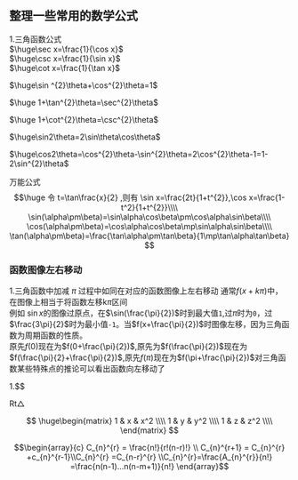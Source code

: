 ## 整理一些常用的数学公式

1.三角函数公式  
$\huge\sec x=\frac{1}{\cos x}$  
$\huge\csc x=\frac{1}{\sin x}$   
$\huge\cot x=\frac{1}{\tan x}$

$\huge\sin ^{2}\theta+\cos^{2}\theta=1$

$\huge 1+\tan^{2}\theta=\sec^{2}\theta$

$\huge 1+\cot^{2}\theta=\csc^{2}\theta$   

$\huge\sin2\theta=2\sin\theta\cos\theta$

$\huge\cos2\theta=\cos^{2}\theta-\sin^{2}\theta=2\cos^{2}\theta-1=1-2\sin^{2}\theta$

 万能公式  
$$\huge 令 t=\tan\frac{x}{2} ,则有 \sin x=\frac{2t}{1+t^{2}},\cos x=\frac{1-t^2}{1+t^{2}}\\\\   
\sin(\alpha\pm\beta)=\sin\alpha\cos\beta\pm\cos\alpha\sin\beta\\\\
\cos(\alpha\pm\beta)=\cos\alpha\cos\beta\mp\sin\alpha\sin\beta\\\\
\tan(\alpha\pm\beta)=\frac{\tan\alpha\pm\tan\beta}{1\mp\tan\alpha\tan\beta}
$$

### 函数图像左右移动
1.三角函数中加减 $\pi$ 过程中如同在对应的函数图像上左右移动
通常$f(x+k\pi)$中，在图像上相当于将函数左移k$\pi$区间   
例如 $\sin x$的图像过原点，在$\sin(\frac{\pi}{2})$时到最大值`1`,过$\pi$时为`0`，过$\frac{3\pi}{2}$时为最小值`-1`。当$f(x+\frac{\pi}{2})$时图像左移，因为三角函数为周期函数的性质。  
原先$f(0)$现在为$f(0+\frac{\pi}{2})$,原先为$f(\frac{\pi}{2})$现在为$f(\frac{\pi}{2}+\frac{\pi}{2})$,原先$f(\pi)$现在为$f(\pi+\frac{\pi}{2})$对三角函数某些特殊点的推论可以看出函数向左移动了

1.$$

$\mathrm{Rt}\triangle$

$$
\huge\begin{matrix}
    1 & x & x^2 \\\\
    1 & y & y^2 \\\\
    1 & z & z^2 \\\\
\end{matrix}
$$




$$\begin{array}{c}
C_{n}^{r} = \frac{n!}{r!(n-r)!} \\        C_{n}^{r+1} = C_{n}^{r} +c_{n}^{r-1}\\C_{n}^{r} =C_{n-r}^{r} \\C_{n}^{r}=\frac{A_{n}^{r}}{n!} =\frac{n(n-1)...n(n-m+1)}{n!}  \end{array}$$